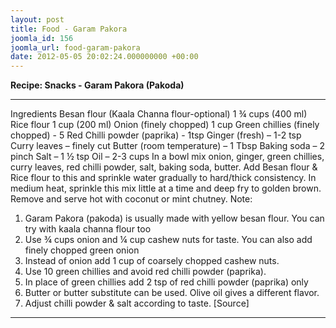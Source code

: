 ```yaml
---
layout: post
title: Food - Garam Pakora
joomla_id: 156
joomla_url: food-garam-pakora
date: 2012-05-05 20:02:24.000000000 +00:00
---
```

**Recipe: Snacks - Garam Pakora (Pakoda)**
* * *  
Ingredients
Besan flour (Kaala Channa flour-optional) 1 ¾ cups (400 ml)
Rice flour 1 cup (200 ml)
Onion (finely chopped) 1 cup
Green chillies (finely chopped) - 5
Red Chilli powder (paprika) - 1tsp
Ginger (fresh) – 1-2 tsp
Curry leaves – finely cut
Butter (room temperature) – 1 Tbsp
Baking soda – 2 pinch
Salt – 1 ½ tsp
Oil – 2-3 cups
In a bowl mix onion, ginger, green chillies, curry leaves, red chilli powder, salt, baking soda, butter. Add Besan flour & Rice flour to this and sprinkle water gradually to hard/thick consistency. In medium heat, sprinkle this mix little at a time and deep fry to golden brown. Remove and serve hot with coconut or mint chutney.
Note:  
1. Garam Pakora (pakoda) is usually made with yellow besan flour. You can try with kaala channa flour too
2. Use ¾ cups onion and ¼ cup cashew nuts for taste. You can also add finely chopped green onion
3. Instead of onion add 1 cup of coarsely chopped cashew nuts.
4. Use 10 green chillies and avoid red chilli powder (paprika).
5. In place of green chillies add 2 tsp of red chilli powder (paprika) only
6. Butter or butter substitute can be used. Olive oil gives a different flavor.
7. Adjust chilli powder & salt according to taste.
[Source]
* * *
  
